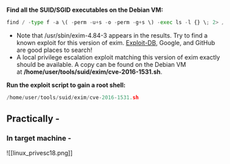 **Find all the SUID/SGID executables on the Debian VM:**
```python
find / -type f -a \( -perm -u+s -o -perm -g+s \) -exec ls -l {} \; 2> /dev/null
```
- Note that /usr/sbin/exim-4.84-3 appears in the results. Try to find a known exploit for this version of exim. [Exploit-DB](https://www.exploit-db.com/), Google, and GitHub are good places to search!
- A local privilege escalation exploit matching this version of exim exactly should be available. A copy can be found on the Debian VM at **/home/user/tools/suid/exim/cve-2016-1531.sh**.

**Run the exploit script to gain a root shell:**
```python
/home/user/tools/suid/exim/cve-2016-1531.sh
```

## Practically - 
### In target machine - 
![[linux_privesc18.png]]
